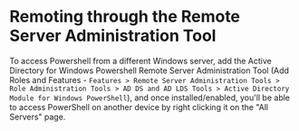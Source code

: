# Remoting through the Remote Server Administration Tool

To access Powershell from a different Windows server, add the Active Directory for Windows Powershell Remote Server Administration Tool (Add Roles and Features - `Features > Remote Server Administration Tools > Role Administration Tools > AD DS and AD LDS Tools > Active Directory Module for Windows PowerShell`), and once installed/enabled, you'll be able to access PowerShell on another device by right clicking it on the "All Servers" page.
